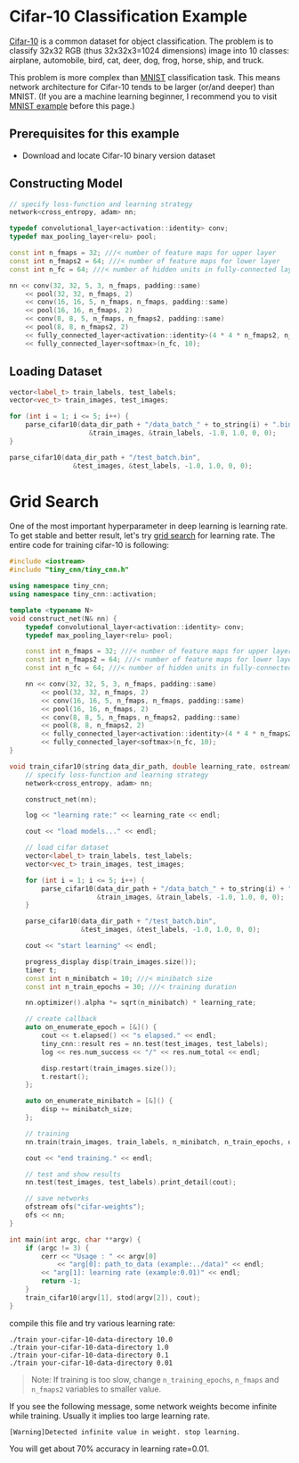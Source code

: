 # Cifar-10 Classification Example

[Cifar-10](http://www.cs.toronto.edu/~kriz/cifar.html) is a common dataset for object classification.
The problem is to classify 32x32 RGB (thus 32x32x3=1024 dimensions) image into 10 classes:
airplane, automobile, bird, cat, deer, dog, frog, horse, ship, and truck. 

This problem is more complex than [MNIST](http://yann.lecun.com/exdb/mnist/) classification task.
This means network architecture for Cifar-10 tends to be larger (or/and deeper) than MNIST.
(If you are a machine learning beginner, I recommend you to visit 
[MNIST example](https://github.com/nyanp/tiny-cnn/tree/master/examples/mnist) before this page.)

## Prerequisites for this example
- Download and locate Cifar-10 binary version dataset

## Constructing Model

```cpp
// specify loss-function and learning strategy
network<cross_entropy, adam> nn;

typedef convolutional_layer<activation::identity> conv;
typedef max_pooling_layer<relu> pool;

const int n_fmaps = 32; ///< number of feature maps for upper layer
const int n_fmaps2 = 64; ///< number of feature maps for lower layer
const int n_fc = 64; ///< number of hidden units in fully-connected layer

nn << conv(32, 32, 5, 3, n_fmaps, padding::same)
    << pool(32, 32, n_fmaps, 2)
    << conv(16, 16, 5, n_fmaps, n_fmaps, padding::same)
    << pool(16, 16, n_fmaps, 2)
    << conv(8, 8, 5, n_fmaps, n_fmaps2, padding::same)
    << pool(8, 8, n_fmaps2, 2)
    << fully_connected_layer<activation::identity>(4 * 4 * n_fmaps2, n_fc)
    << fully_connected_layer<softmax>(n_fc, 10);

```

## Loading Dataset
```cpp
vector<label_t> train_labels, test_labels;
vector<vec_t> train_images, test_images;

for (int i = 1; i <= 5; i++) {
    parse_cifar10(data_dir_path + "/data_batch_" + to_string(i) + ".bin",
                    &train_images, &train_labels, -1.0, 1.0, 0, 0);
}

parse_cifar10(data_dir_path + "/test_batch.bin",
                &test_images, &test_labels, -1.0, 1.0, 0, 0);
```

# Grid Search
One of the most important hyperparameter in deep learning is learning rate. 
To get stable and better result, let's try [grid search](https://en.wikipedia.org/wiki/Hyperparameter_optimization#Grid_search)
for learning rate. The entire code for training cifar-10 is following:

```cpp
#include <iostream>
#include "tiny_cnn/tiny_cnn.h"

using namespace tiny_cnn;
using namespace tiny_cnn::activation;

template <typename N>
void construct_net(N& nn) {
    typedef convolutional_layer<activation::identity> conv;
    typedef max_pooling_layer<relu> pool;

    const int n_fmaps = 32; ///< number of feature maps for upper layer
    const int n_fmaps2 = 64; ///< number of feature maps for lower layer
    const int n_fc = 64; ///< number of hidden units in fully-connected layer

    nn << conv(32, 32, 5, 3, n_fmaps, padding::same)
        << pool(32, 32, n_fmaps, 2)
        << conv(16, 16, 5, n_fmaps, n_fmaps, padding::same)
        << pool(16, 16, n_fmaps, 2)
        << conv(8, 8, 5, n_fmaps, n_fmaps2, padding::same)
        << pool(8, 8, n_fmaps2, 2)
        << fully_connected_layer<activation::identity>(4 * 4 * n_fmaps2, n_fc)
        << fully_connected_layer<softmax>(n_fc, 10);
}

void train_cifar10(string data_dir_path, double learning_rate, ostream& log) {
    // specify loss-function and learning strategy
    network<cross_entropy, adam> nn;

    construct_net(nn);

    log << "learning rate:" << learning_rate << endl;

    cout << "load models..." << endl;

    // load cifar dataset
    vector<label_t> train_labels, test_labels;
    vector<vec_t> train_images, test_images;

    for (int i = 1; i <= 5; i++) {
        parse_cifar10(data_dir_path + "/data_batch_" + to_string(i) + ".bin",
                      &train_images, &train_labels, -1.0, 1.0, 0, 0);
    }

    parse_cifar10(data_dir_path + "/test_batch.bin",
                  &test_images, &test_labels, -1.0, 1.0, 0, 0);

    cout << "start learning" << endl;

    progress_display disp(train_images.size());
    timer t;
    const int n_minibatch = 10; ///< minibatch size
    const int n_train_epochs = 30; ///< training duration

    nn.optimizer().alpha *= sqrt(n_minibatch) * learning_rate;

    // create callback
    auto on_enumerate_epoch = [&]() {
        cout << t.elapsed() << "s elapsed." << endl;
        tiny_cnn::result res = nn.test(test_images, test_labels);
        log << res.num_success << "/" << res.num_total << endl;

        disp.restart(train_images.size());
        t.restart();
    };

    auto on_enumerate_minibatch = [&]() {
        disp += minibatch_size;
    };

    // training
    nn.train(train_images, train_labels, n_minibatch, n_train_epochs, on_enumerate_minibatch, on_enumerate_epoch);

    cout << "end training." << endl;

    // test and show results
    nn.test(test_images, test_labels).print_detail(cout);

    // save networks
    ofstream ofs("cifar-weights");
    ofs << nn;
}

int main(int argc, char **argv) {
    if (argc != 3) {
        cerr << "Usage : " << argv[0]
            << "arg[0]: path_to_data (example:../data)" << endl;
        << "arg[1]: learning rate (example:0.01)" << endl;
        return -1;
    }
    train_cifar10(argv[1], stod(argv[2]), cout);
}
```

compile this file and try various learning rate:

```
./train your-cifar-10-data-directory 10.0
./train your-cifar-10-data-directory 1.0
./train your-cifar-10-data-directory 0.1
./train your-cifar-10-data-directory 0.01
```

>Note:
>If training is too slow, change ```n_training_epochs```, ```n_fmaps``` and ```n_fmaps2``` variables to smaller value.

If you see the following message, some network weights become infinite while training.
Usually it implies too large learning rate.

```
[Warning]Detected infinite value in weight. stop learning.
```

You will get about 70% accuracy in learning rate=0.01.